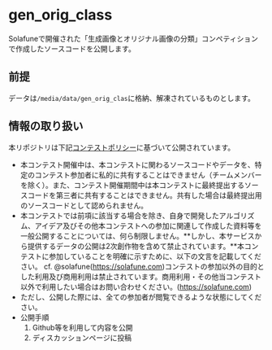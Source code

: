 # gen_orig_class

Solafuneで開催された「生成画像とオリジナル画像の分類」コンペティションで作成したソースコードを公開します。

## 前提

データは`/media/data/gen_orig_clas`に格納、解凍されているものとします。


## 情報の取り扱い

本リポジトリは下記[コンテストポリシー](https://solafune.com/ja/competitions/05724228-0ac1-4488-a42f-e945f2117632?menu=about&tab=rule)に基づいて公開されています。

- 本コンテスト開催中は、本コンテストに関わるソースコードやデータを、特定のコンテスト参加者に私的に共有することはできません（チームメンバーを除く）。また、コンテスト開催期間中は本コンテストに最終提出するソースコードを第三者に共有することはできません。共有した場合は最終提出用のソースコードとして認められません。
- 本コンテストでは前項に該当する場合を除き、自身で開発したアルゴリズム、アイデア及びその他本コンテストへの参加に関連して作成した資料等を一般公開することについては、何ら制限しません。**しかし、本サービスから提供するデータの公開は2次創作物を含めて禁止されています。**本コンテストに参加していることを明確に示すために、以下の文言を記載してください。
cf. @solafune(https://solafune.com)コンテストの参加以外の目的とした利用及び商用利用は禁止されています。商用利用・その他当コンテスト以外で利用したい場合はお問い合わせください。(https://solafune.com)
- ただし、公開した際には、全ての参加者が閲覧できるような状態にしてください。
- 公開手順
    1. Github等を利用して内容を公開
    2. ディスカッションページに投稿
